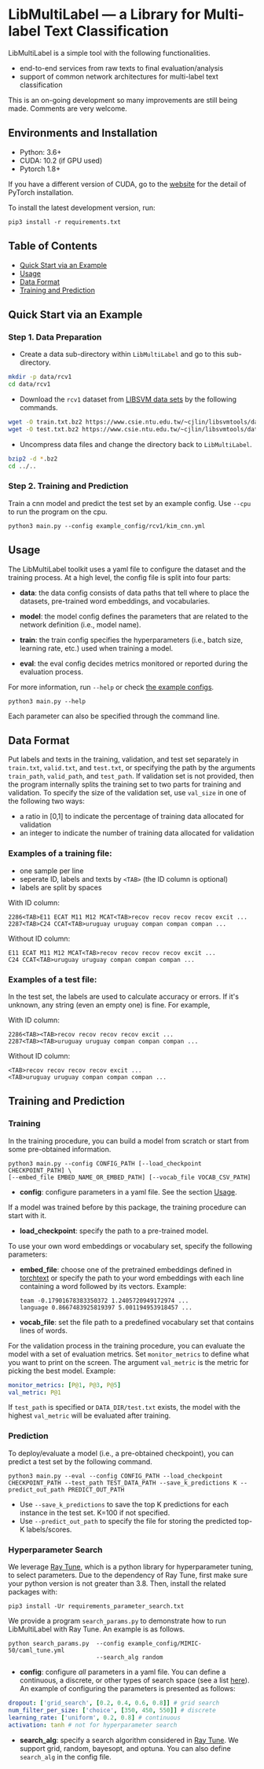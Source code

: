 # LibMultiLabel — a Library for Multi-label Text Classification

LibMultiLabel is a simple tool with the following functionalities.

- end-to-end services from raw texts to final evaluation/analysis
- support of common network architectures for multi-label text classification

This is an on-going development so many improvements are still being made. Comments are very welcome.

## Environments and Installation
- Python: 3.6+
- CUDA: 10.2 (if GPU used)
- Pytorch 1.8+

If you have a different version of CUDA, go to the [website](https://pytorch.org/) for the detail of PyTorch installation.

To install the latest development version, run:
```
pip3 install -r requirements.txt
```

## Table of Contents
- [Quick Start via an Example](#Quick-Start-via-an-Example)
- [Usage](#Usage)
- [Data Format](#Data-Format)
- [Training and Prediction](#Training-and-Prediction)

## Quick Start via an Example
### Step 1. Data Preparation
- Create a data sub-directory within `LibMultiLabel` and go to this sub-directory.
```sh
mkdir -p data/rcv1
cd data/rcv1
```
- Download the `rcv1` dataset from [LIBSVM data sets](https://www.csie.ntu.edu.tw/~cjlin/libsvmtools/datasets) by the following commands.

```sh
wget -O train.txt.bz2 https://www.csie.ntu.edu.tw/~cjlin/libsvmtools/datasets/multilabel/rcv1_topics_train.txt.bz2
wget -O test.txt.bz2 https://www.csie.ntu.edu.tw/~cjlin/libsvmtools/datasets/multilabel/rcv1_topics_test.txt.bz2
```
- Uncompress data files and change the directory back to `LibMultiLabel`.
```sh
bzip2 -d *.bz2
cd ../..
```

### Step 2. Training and Prediction
Train a cnn model and predict the test set by an example config. Use `--cpu` to run the program on the cpu.
```
python3 main.py --config example_config/rcv1/kim_cnn.yml
```

## Usage
The LibMultiLabel toolkit uses a yaml file to configure the dataset and the training process. At a high level, the config file is split into four parts:

- **data**: the data config consists of data paths that tell where to place the datasets, pre-trained word embeddings, and vocabularies.

- **model**: the model config defines the parameters that are related to the network definition (i.e., model name).

- **train**: the train config specifies the hyperparameters (i.e., batch size, learning rate, etc.) used when training a model.

- **eval**: the eval config decides metrics monitored or reported during the evaluation process.


For more information, run `--help` or check [the example configs](./example_config).
```
python3 main.py --help
```
Each parameter can also be specified through the command line.

## Data Format

Put labels and texts in the training, validation, and test set separately in `train.txt`, `valid.txt`, and `test.txt`, or specifying the path by the arguments  `train_path`, `valid_path`, and `test_path`. If validation set is not provided, then the program internally splits the training set to two parts for training and validation. To specify the size of the validation set, use `val_size` in one of the following two ways:
- a ratio in [0,1] to indicate the percentage of training data allocated for validation
- an integer to indicate the number of training data allocated for validation

### Examples of a training file:
- one sample per line
- seperate ID, labels and texts by `<TAB>` (the ID column is optional)
- labels are split by spaces

With ID column:
```
2286<TAB>E11 ECAT M11 M12 MCAT<TAB>recov recov recov recov excit ...
2287<TAB>C24 CCAT<TAB>uruguay uruguay compan compan compan ...
```

Without ID column:
```
E11 ECAT M11 M12 MCAT<TAB>recov recov recov recov excit ...
C24 CCAT<TAB>uruguay uruguay compan compan compan ...
```

### Examples of a test file:
In the test set, the labels are used to calculate accuracy or errors. If it's unknown, any string (even an empty one) is fine. For example,

With ID column:
```
2286<TAB><TAB>recov recov recov recov excit ...
2287<TAB><TAB>uruguay uruguay compan compan compan ...
```

Without ID column:
```
<TAB>recov recov recov recov excit ...
<TAB>uruguay uruguay compan compan compan ...
```

## Training and Prediction
### Training
In the training procedure, you can build a model from scratch or start from some pre-obtained information.
```
python3 main.py --config CONFIG_PATH [--load_checkpoint CHECKPOINT_PATH] \
[--embed_file EMBED_NAME_OR_EMBED_PATH] [--vocab_file VOCAB_CSV_PATH]
```
- **config**: configure parameters in a yaml file. See the section [Usage](#Usage).

If a model was trained before by this package, the training procedure can start with it.

- **load_checkpoint**: specify the path to a pre-trained model.

To use your own word embeddings or vocabulary set, specify the following parameters:

- **embed_file**: choose one of the pretrained embeddings defined in [torchtext](https://pytorch.org/text/0.9.0/vocab.html#torchtext.vocab.Vocab.load_vectors) or specify the path to your word embeddings with each line containing a word followed by its vectors. Example:
    ```=
    team -0.17901678383350372 1.2405720949172974 ...
    language 0.8667483925819397 5.001194953918457 ...
    ```
- **vocab_file**: set the file path to a predefined vocabulary set that contains lines of words.

For the validation process in the training procedure, you can evaluate the model with a set of evaluation metrics. Set `monitor_metrics` to define what you want to print on the screen. The argument `val_metric` is the metric for picking the best model. Example:
```yaml
monitor_metrics: [P@1, P@3, P@5]
val_metric: P@1
```

If `test_path` is specified or `DATA_DIR/test.txt` exists, the model with the highest `val_metric` will be evaluated after training.

### Prediction
To deploy/evaluate a model (i.e., a pre-obtained checkpoint), you can predict a test set by the following command.
```
python3 main.py --eval --config CONFIG_PATH --load_checkpoint CHECKPOINT_PATH --test_path TEST_DATA_PATH --save_k_predictions K --predict_out_path PREDICT_OUT_PATH
```
- Use `--save_k_predictions` to save the top K predictions for each instance in the test set. K=100 if not specified.
- Use `--predict_out_path` to specify the file for storing the predicted top-K labels/scores.


### Hyperparameter Search
We leverage [Ray Tune](https://docs.ray.io/en/master/tune/index.html), which is a python library for hyperparameter tuning, to select parameters. Due to the dependency of Ray Tune, first make sure your python version is not greater than 3.8. Then, install the related packages with:
```
pip3 install -Ur requirements_parameter_search.txt
```
We provide a program `search_params.py` to demonstrate how to run LibMultiLabel with Ray Tune. An example is as follows.
```
python search_params.py  --config example_config/MIMIC-50/caml_tune.yml
                         --search_alg random
```

- **config**: configure *all* parameters in a yaml file. You can define a continuous, a discrete, or other types of search space (see a list [here](https://docs.ray.io/en/master/tune/api_docs/search_space.html#tune-sample-docs)). An example of configuring the parameters is presented as follows:
```yaml
dropout: ['grid_search', [0.2, 0.4, 0.6, 0.8]] # grid search
num_filter_per_size: ['choice', [350, 450, 550]] # discrete
learning_rate: ['uniform', 0.2, 0.8] # continuous
activation: tanh # not for hyperparameter search
```
- **search_alg**: specify a search algorithm considered in [Ray Tune](https://docs.ray.io/en/master/tune/api_docs/suggestion.html). We support grid, random, bayesopt, and optuna. You can also define `search_alg` in the config file.
